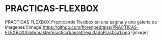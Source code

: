 # PRACTICAS-FLEXBOX
PRACTICAS FLEXBOX
Practicando Flexibox en una pagina y una galería de imagenes
![image]https://github.com/florenpedrajas/PRACTICAS-FLEXBOX/blob/master/practica1/asset/resultadoPractica1.png
![image]

